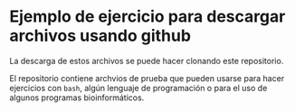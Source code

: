 # Ejemplo de ejercicio para descargar archivos usando github

La descarga de estos archivos se puede hacer clonando este repositorio.

El repositorio contiene archvios de prueba que pueden usarse para hacer
ejercicios con `bash`, algún lenguaje de programación o para el uso de 
algunos programas bioinformáticos.






